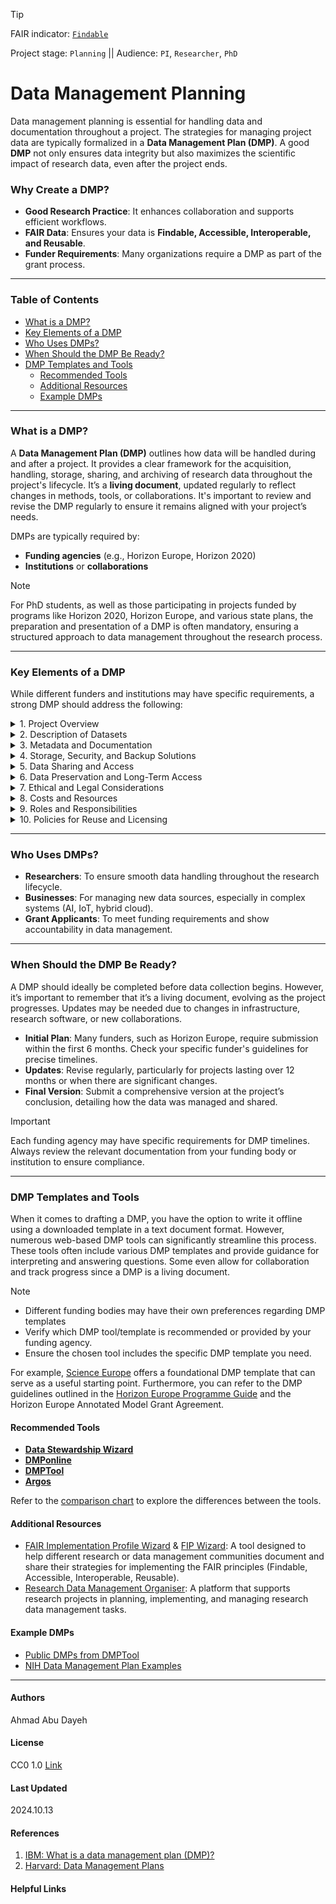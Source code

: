 >[!TIP]
> FAIR indicator: <code>[Findable]()</code>
> 
> Project stage: <code>Planning</code>  || Audience: <code>PI</code>, <code>Researcher</code>, <code>PhD</code>

# Data Management Planning

Data management planning is essential for handling data and documentation throughout a project. The strategies for managing project data are typically formalized in a **Data Management Plan (DMP)**.
A good **DMP** not only ensures data integrity but also maximizes the scientific impact of research data, even after the project ends.

### Why Create a DMP?
- **Good Research Practice**: It enhances collaboration and supports efficient workflows.
- **FAIR Data**: Ensures your data is **Findable, Accessible, Interoperable, and Reusable**.
- **Funder Requirements**: Many organizations require a DMP as part of the grant process.

---

### Table of Contents

- [What is a DMP?](#what-is-a-dmp)
- [Key Elements of a DMP](#key-elements-of-a-dmp)
- [Who Uses DMPs?](#who-uses-dmps)
- [When Should the DMP Be Ready?](#when-should-the-dmp-be-ready)
- [DMP Templates and Tools](#dmp-templates-and-tools)
  - [Recommended Tools](#recommended-tools)
  - [Additional Resources](#additional-resources)
  - [Example DMPs](#example-dmps)

---

### What is a DMP?

A **Data Management Plan (DMP)** outlines how data will be handled during and after a project.
It provides a clear framework for the acquisition, handling, storage, sharing, and archiving of research data throughout the project's lifecycle.
It’s a **living document**, updated regularly to reflect changes in methods, tools, or collaborations. It's important to review and revise the DMP regularly to ensure it remains aligned with your project’s needs.

DMPs are typically required by:
- **Funding agencies** (e.g., Horizon Europe, Horizon 2020)
- **Institutions** or **collaborations**

> [!Note]
> For PhD students, as well as those participating in projects funded by programs like Horizon 2020, Horizon Europe, and various state plans, the preparation and presentation of a DMP is often mandatory, ensuring a structured approach to data management throughout the research process.

---

### Key Elements of a DMP
While different funders and institutions may have specific requirements, a strong DMP should address the following:

<details>
  <summary>1. Project Overview</summary>
  Provide general information about the project, including its objectives and the types of data that will be generated and used. This section sets the stage for understanding the context and scope of data management needs.
</details>

<details>
  <summary>2. Description of Datasets</summary>
  Outline the types of data to be collected or generated. Specify the data sources, formats, volume, and whether the data will be static or dynamic. This helps in understanding the complexity of data management and storage needs.
</details>

<details>
  <summary>3. Metadata and Documentation</summary>
  Detail how the data will be described and documented. This includes metadata standards, ontologies, and naming conventions that will be followed to ensure data is well-documented and easily understandable for others who may use it in the future. Clear metadata helps in organizing and making the data discoverable and reusable.
</details>

<details>
  <summary>4. Storage, Security, and Backup Solutions</summary>
  Explain how the data will be stored, secured, and backed up during the project. Address questions about where the data will be stored (e.g., local servers, cloud storage), the frequency of backups, and the strategies for data protection against loss or breaches.
</details>

<details>
  <summary>5. Data Sharing and Access</summary>
  Describe how and when the data will be shared, including access policies. Explain where the data will be published (e.g., in repositories), the timeline for making the data accessible, and any restrictions on access, such as embargo periods or controlled access due to privacy concerns. Also, specify how others will be able to discover and reuse the data, ensuring compliance with FAIR principles (Findable, Accessible, Interoperable, Reusable).
</details>

<details>
  <summary>6. Data Preservation and Long-Term Access</summary>
  Outline the plans for long-term preservation and archiving of the data. Explain the steps that will be taken to ensure data is accessible after the project ends, including the repositories where it will be stored and how it will be maintained for future use. Considerations for the length of time data will be archived should also be included.
</details>

<details>
  <summary>7. Ethical and Legal Considerations</summary>
  Address any ethical or legal issues related to data management, such as privacy, confidentiality, intellectual property rights, and licenses. This section should also include how sensitive data, like personally identifiable information (PII), will be managed to comply with ethical standards and legal regulations.
</details>

<details>
  <summary>8. Costs and Resources</summary>
  Provide details about the resources needed for data management, including the cost of storage, tools, personnel, and infrastructure. Some funding agencies require an estimation of the budget necessary to ensure that data management processes are adequately supported.
</details>

<details>
  <summary>9. Roles and Responsibilities</summary>
  Define who is responsible for managing the data throughout the project. This may include identifying team members in charge of storage, documentation, security, and sharing. Clear assignment of responsibilities ensures that all data management tasks are properly executed.
</details>

<details>
  <summary>10. Policies for Reuse and Licensing</summary>
  Specify the conditions under which the data may be reused by other researchers. This includes defining any licensing terms, such as open data licenses or restrictions that apply to certain datasets.
</details>

---

### Who Uses DMPs?

- **Researchers**: To ensure smooth data handling throughout the research lifecycle.
- **Businesses**: For managing new data sources, especially in complex systems (AI, IoT, hybrid cloud).
- **Grant Applicants**: To meet funding requirements and show accountability in data management.

---

### When Should the DMP Be Ready?
A DMP should ideally be completed before data collection begins. However, it’s important to remember that it’s a living document, evolving as the project progresses. 
Updates may be needed due to changes in infrastructure, research software, or new collaborations.
- **Initial Plan**: Many funders, such as Horizon Europe, require submission within the first 6 months. Check your specific funder's guidelines for precise timelines.
- **Updates**: Revise regularly, particularly for projects lasting over 12 months or when there are significant changes.
- **Final Version**: Submit a comprehensive version at the project’s conclusion, detailing how the data was managed and shared.

> [!Important]
> Each funding agency may have specific requirements for DMP timelines. Always review the relevant documentation from your funding body or institution to ensure compliance.

---

### DMP Templates and Tools

When it comes to drafting a DMP, you have the option to write it offline using a downloaded template in a text document format. However, numerous web-based DMP tools can significantly streamline this process. 
These tools often include various DMP templates and provide guidance for interpreting and answering questions. Some even allow for collaboration and track progress since a DMP is a living document.

> [!Note]
> - Different funding bodies may have their own preferences regarding DMP templates
> - Verify which DMP tool/template is recommended or provided by your funding agency.
> - Ensure the chosen tool includes the specific DMP template you need.
>
> For example, [Science Europe](https://www.scienceeurope.org/our-priorities/open-science/research-data-management/) offers a foundational DMP template that can serve as a useful starting point.
> Furthermore, you can refer to the DMP guidelines outlined in the [Horizon Europe Programme Guide](https://ec.europa.eu/info/funding-tenders/opportunities/docs/2021-2027/horizon/guidance/programme-guide_horizon_en.pdf) and the Horizon Europe Annotated Model Grant Agreement.  

#### Recommended Tools
- [**Data Stewardship Wizard**](https://ds-wizard.org/)  
- [**DMPonline**](https://dmponline.dcc.ac.uk/)  
- [**DMPTool**](https://dmptool.org)  
- [**Argos**](https://argos.openaire.eu/splash/)

Refer to the [comparison chart](DMP-tools-comparision.md) to explore the differences between the tools.

#### Additional Resources
- [FAIR Implementation Profile Wizard](https://www.go-fair.org/how-to-go-fair/fair-implementation-profile/) & [FIP Wizard](https://fip-wizard.readthedocs.io/en/latest/about/about.html): A tool designed to help different research or data management communities document and share their strategies for implementing the FAIR principles (Findable, Accessible, Interoperable, Reusable).
- [Research Data Management Organiser](https://rdmorganiser.github.io/): A platform that supports research projects in planning, implementing, and managing research data management tasks.

#### Example DMPs
- [Public DMPs from DMPTool](https://dmptool.org/public_plans)
- [NIH Data Management Plan Examples](https://sharing.nih.gov/data-management-and-sharing-policy/planning-and-budgeting-for-data-management-and-sharing/writing-a-data-management-and-sharing-plan#after)

---

#### Authors  
Ahmad Abu Dayeh  

#### License  
CC0 1.0 [Link](https://creativecommons.org/publicdomain/zero/1.0/?ref=chooser-v1)

#### Last Updated  
2024.10.13

#### References
1. [IBM: What is a data management plan (DMP)?](https://www.ibm.com/topics/data-management-plan)
2. [Harvard: Data Management Plans](https://datamanagement.hms.harvard.edu/plan-design/data-management-plans)

#### Helpful Links
